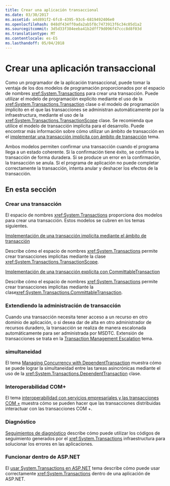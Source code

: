```yaml
---
title: Crear una aplicación transaccional
ms.date: 03/30/2017
ms.assetid: a4d891f2-6fc8-4395-93c6-6819492406e0
ms.openlocfilehash: 048df434ff0ada2ab5f8c7473913f6c34c05d1a2
ms.sourcegitcommit: 3d5d33f384eeba41b2dff79d096f47ccc8d8f03d
ms.translationtype: MT
ms.contentlocale: es-ES
ms.lasthandoff: 05/04/2018
---
```

# <a name="writing-a-transactional-application"></a>Crear una aplicación transaccional
Como un programador de la aplicación transaccional, puede tomar la ventaja de los dos modelos de programación proporcionados por el espacio de nombres <xref:System.Transactions> para crear una transacción. Puede utilizar el modelo de programación explícito mediante el uso de la <xref:System.Transactions.Transaction> clase o el modelo de programación implícito en el que las transacciones se administran automáticamente por la infraestructura, mediante el uso de la <xref:System.Transactions.TransactionScope> clase. Se recomienda que utilice el modelo de transacción implícita para el desarrollo. Puede encontrar más información sobre cómo utilizar un ámbito de transacción en el [implementar una transacción implícita con ámbito de transacción](../../../../docs/framework/data/transactions/implementing-an-implicit-transaction-using-transaction-scope.md) tema.  
  
 Ambos modelos permiten confirmar una transacción cuando el programa llega a un estado coherente. Si la confirmación tiene éxito, se confirma la transacción de forma duradera. Si se produce un error en la confirmación, la transacción se anula. Si el programa de aplicación no puede completar correctamente la transacción, intenta anular y deshacer los efectos de la transacción.  
  
## <a name="in-this-section"></a>En esta sección  
  
### <a name="creating-a-transaction"></a>Crear una transacción  
 El espacio de nombres <xref:System.Transactions> proporciona dos modelos para crear una transacción. Estos modelos se cubren en los temas siguientes.  
  
 [Implementación de una transacción implícita mediante el ámbito de transacción](../../../../docs/framework/data/transactions/implementing-an-implicit-transaction-using-transaction-scope.md)  
  
 Describe cómo el espacio de nombres <xref:System.Transactions> permite crear transacciones implícitas mediante la clase <xref:System.Transactions.TransactionScope>.  
  
 [Implementación de una transacción explícita con CommittableTransaction](../../../../docs/framework/data/transactions/implementing-an-explicit-transaction-using-committabletransaction.md)  
  
 Describe cómo el espacio de nombres <xref:System.Transactions> permite crear transacciones implícitas mediante la clase<xref:System.Transactions.CommittableTransaction>.  
  
### <a name="escalating-transaction-management"></a>Extendiendo la administración de transacción  
 Cuando una transacción necesita tener acceso a un recurso en otro dominio de aplicación, o si desea dar de alta en otro administrador de recursos duradero, la transacción se realiza de manera escalonada automáticamente para ser administrada por MSDTC. Extensión de transacciones se trata en la [Transaction Management Escalation](../../../../docs/framework/data/transactions/transaction-management-escalation.md) tema.  
  
### <a name="concurrency"></a>simultaneidad  
 El tema [Managing Concurrency with DependentTransaction](../../../../docs/framework/data/transactions/managing-concurrency-with-dependenttransaction.md) muestra cómo se puede lograr la simultaneidad entre las tareas asincrónicas mediante el uso de la <xref:System.Transactions.DependentTransaction> clase.  
  
### <a name="com-interop"></a>Interoperabilidad COM+  
 El tema [interoperabilidad con servicios empresariales y las transacciones COM +](../../../../docs/framework/data/transactions/interoperability-with-enterprise-services-and-com-transactions.md) muestra cómo se pueden hacer que las transacciones distribuidas interactuar con las transacciones COM +.  
  
### <a name="diagnostics"></a>Diagnóstico  
 [Seguimientos de diagnóstico](../../../../docs/framework/data/transactions/diagnostic-traces.md) describe cómo puede utilizar los códigos de seguimiento generados por el <xref:System.Transactions> infraestructura para solucionar los errores en las aplicaciones.  
  
### <a name="working-within-aspnet"></a>Funcionar dentro de ASP.NET  
 El [usar System.Transactions en ASP.NET](../../../../docs/framework/data/transactions/using-system-transactions-in-aspnet.md) tema describe cómo puede usar correctamente <xref:System.Transactions> dentro de una aplicación de ASP.NET.
